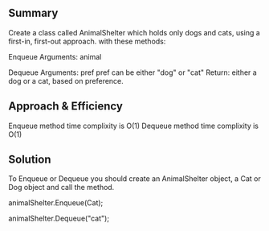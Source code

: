 ## Summary
Create a class called AnimalShelter which holds only dogs and cats, using a first-in, first-out approach. with these methods:

Enqueue Arguments: animal

Dequeue Arguments: pref pref can be either "dog" or "cat" Return: either a dog or a cat, based on preference.

## Approach & Efficiency
Enqueue method time complixity is O(1) Dequeue method time complixity is O(1)

## Solution
To Enqueue or Dequeue you should create an AnimalShelter object, a Cat or Dog object and call the method.

animalShelter.Enqueue(Cat);

animalShelter.Dequeue("cat");